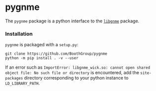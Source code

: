 # pygnme

The `pygnme` package is a python interface to the [`libgnme`](https://github.com/hgaburton/libgnme) package.

### Installation

`pygnme` is packaged with a `setup.py`:

```
git clone https://github.com/BoothGroup/pygnme
python -m pip install . -v --user
```

If an error such as `ImportError: libgnme_wick.so: cannot open shared object file: No such file or directory` is encountered, add the `site-packages` directory corresponding to your python instance to `LD_LIBRARY_PATH`.
